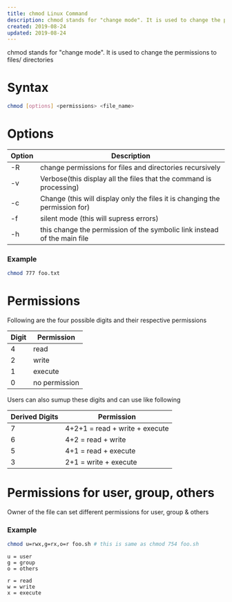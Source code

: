```yaml
---
title: chmod Linux Command
description: chmod stands for "change mode". It is used to change the permissions to files/ directories
created: 2019-08-24
updated: 2019-08-24
---
```


chmod stands for "change mode". It is used to change the permissions to files/ directories

# Syntax
```sh
chmod [options] <permissions> <file_name> 
```
# Options

|Option|Description|
|---|---|
|-R|change permissions for files and directories recursively|
|-v|Verbose(this display all the files that the command is processing)|
|-c|Change (this will display only the files it is changing the permission for)|
|-f|silent mode (this will supress errors)|
|-h|this change the permission of the symbolic link instead of the main file|

### Example 
```sh
chmod 777 foo.txt
```

# Permissions 
Following are the four possible digits and their respective permissions

|Digit| Permission|
|---|---|
|4|read|
|2|write|
|1|execute|
|0|no permission|

Users can also sumup these digits and can use like following 

|Derived Digits| Permission|
|---|---|
|7| 4+2+1 = read + write + execute|
|6| 4+2 = read + write|
|5| 4+1 = read + execute|
|3| 2+1 = write + execute|

# Permissions for user, group, others
Owner of the file can set different permissions for user, group & others 

### Example
```sh
chmod u=rwx,g=rx,o=r foo.sh # this is same as chmod 754 foo.sh
```

```
u = user
g = group
o = others

r = read
w = write
x = execute
```
